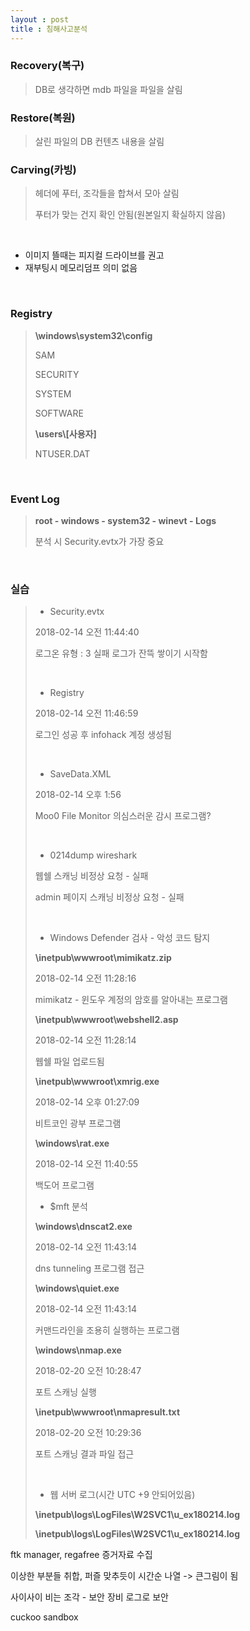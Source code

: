 ```yaml
---
layout : post
title : 침해사고분석
---
```


### Recovery(복구)

>DB로 생각하면 mdb 파일을 파일을 살림

### Restore(복원)

>살린 파일의 DB 컨텐츠 내용을 살림

### Carving(카빙)

>헤더에 푸터, 조각들을 합쳐서 모아 살림
>
>푸터가 맞는 건지 확인 안됨(원본일지 확실하지 않음)

<br>

- 이미지 뜰때는 피지컬 드라이브를 권고
- 재부팅시 메모리덤프 의미 없음

<br>

### Registry

> **\windows\system32\config**
>
> SAM
>
> SECURITY
>
> SYSTEM
>
> SOFTWARE
>
> **\users\\[사용자\]**
>
> NTUSER.DAT

<br>

### Event Log

>**root - windows - system32 - winevt - Logs**
>
>분석 시 Security.evtx가 가장 중요

<br>

### 실습

>- Security.evtx
>
>2018-02-14 오전 11:44:40
>
>로그온 유형 : 3 실패 로그가 잔뜩 쌓이기 시작함
>
><br>
>
>- Registry
>
>2018-02-14 오전 11:46:59 
>
>로그인 성공 후 infohack 계정 생성됨
>
><br>
>
>- SaveData.XML
>
>2018-02-14 오후 1:56
>
>Moo0 File Monitor 의심스러운 감시 프로그램?
>
><br>
>
>- 0214dump wireshark
>
>웹쉘 스캐닝 비정상 요청 - 실패
>
>admin 페이지 스캐닝 비정상 요청 - 실패
>
><br>
>
>- Windows Defender 검사 - 악성 코드 탐지
>
>**\inetpub\wwwroot\mimikatz.zip**
>
>2018-02-14 오전 11:28:16
>
>mimikatz - 윈도우 계정의 암호를 알아내는 프로그램
>
>**\inetpub\wwwroot\webshell2.asp**
>
>2018-02-14 오전 11:28:14
>
>웹쉘 파일 업로드됨
>
>**\inetpub\wwwroot\xmrig.exe**
>
>2018-02-14 오후 01:27:09
>
>비트코인 광부 프로그램
>
>**\windows\rat.exe**
>
>2018-02-14 오전 11:40:55
>
>백도어 프로그램
>
>- $mft 분석
>
>**\windows\dnscat2.exe**
>
>2018-02-14 오전 11:43:14
>
>dns tunneling 프로그램 접근
>
>**\windows\quiet.exe**
>
>2018-02-14 오전 11:43:14
>
>커맨드라인을 조용히 실행하는 프로그램
>
>**\windows\nmap.exe**
>
>2018-02-20 오전 10:28:47
>
>포트 스캐닝 실행
>
>**\inetpub\wwwroot\nmapresult.txt**
>
>2018-02-20 오전 10:29:36
>
>포트 스캐닝 결과 파일 접근
>
><br>
>
>- 웹 서버 로그(시간 UTC +9 안되어있음)
>
>**\inetpub\logs\LogFiles\W2SVC1\u_ex180214.log**
>
>
>
>**\inetpub\logs\LogFiles\W2SVC1\u_ex180214.log**



ftk manager, regafree 증거자료 수집

이상한 부분들 취합, 퍼즐 맞추듯이 시간순 나열 -> 큰그림이 됨

사이사이 비는 조각 - 보안 장비 로그로 보안



cuckoo sandbox

